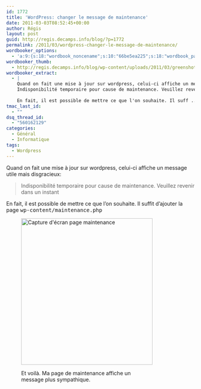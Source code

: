 ```yaml
---
id: 1772
title: 'WordPress: changer le message de maintenance'
date: 2011-03-03T08:52:45+00:00
author: Régis
layout: post
guid: http://regis.decamps.info/blog/?p=1772
permalink: /2011/03/wordpress-changer-le-message-de-maintenance/
wordbooker_options:
  - 'a:9:{s:18:"wordbook_noncename";s:10:"66be5ea225";s:18:"wordbook_page_post";s:4:"-100";s:18:"wordbook_orandpage";s:1:"2";s:23:"wordbook_default_author";s:1:"1";s:23:"wordbook_extract_length";s:3:"256";s:19:"wordbook_actionlink";s:3:"300";s:26:"wordbooker_publish_default";s:2:"on";s:18:"wordbook_attribute";s:0:"";s:29:"wordbooker_status_update_text";s:33:"New blog post :  %title% - %link%";}'
wordbooker_thumb:
  - http://regis.decamps.info/blog/wp-content/uploads/2011/03/greenshot_2011-03-03_10-44-38.png
wordbooker_extract:
  - |
    Quand on fait une mise à jour sur wordpress, celui-ci affiche un message utile mais disgracieux:
    Indisponibilité temporaire pour cause de maintenance. Veuillez revenir dans un instant
    
    En fait, il est possible de mettre ce que l'on souhaite. Il suff ...
tmac_last_id:
  - ""
dsq_thread_id:
  - "560162129"
categories:
  - Général
  - Informatique
tags:
  - Wordpress
---
```

Quand on fait une mise à jour sur wordpress, celui-ci affiche un message utile mais disgracieux:

> Indisponibilité temporaire pour cause de maintenance. Veuillez revenir dans un instant

En fait, il est possible de mettre ce que l&rsquo;on souhaite. Il suffit d&rsquo;ajouter la page <tt>wp-content/maintenance.php</tt><figure id="attachment_1773" style="width: 351px" class="wp-caption alignnone">

<img src="http://regis.decamps.info/blog/wp-content/uploads/2011/03/greenshot_2011-03-03_10-44-38.png" alt="Capture d&#039;écran page maintenance" title="Page de maintenance" width="351" height="392" class="size-full wp-image-1773" srcset="http://regis.decamps.info/blog/wp-content/uploads/2011/03/greenshot_2011-03-03_10-44-38.png 351w, http://regis.decamps.info/blog/wp-content/uploads/2011/03/greenshot_2011-03-03_10-44-38-313x350.png 313w" sizes="(max-width: 351px) 100vw, 351px" /><figcaption class="wp-caption-text">Et voilà. Ma page de maintenance affiche un message plus sympathique.</figcaption></figure>